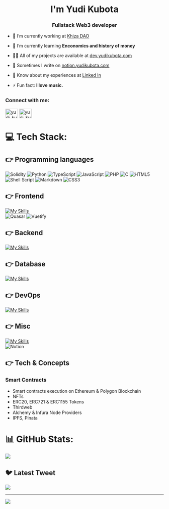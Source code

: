 <h1 align="center">I'm Yudi Kubota</h1>
<h3 align="center">Fullstack Web3 developer</h3>


- 🔭 I’m currently working at [Khiza DAO](https://khizadao.com)

- 🌱 I’m currently learning **Enconomics and history of money**

- 👨‍💻 All of my projects are available at [dev.yudikubota.com](https://dev.yudikubota.com)

- 📝 Sometimes I write on [notion.yudikubota.com](https://notion.yudikubota.com)

- 📄 Know about my experiences at [Linked In](https://www.linkedin.com/in/yudi-kubota/)

- ⚡ Fun fact: **I love music.**

<h3 align="left">Connect with me:</h3>
<p align="left">
<a href="https://twitter.com/yudi_kubota" target="blank"><img align="center" src="https://raw.githubusercontent.com/rahuldkjain/github-profile-readme-generator/master/src/images/icons/Social/twitter.svg" alt="yudi_kubota" height="30" width="40" /></a>
<a href="https://instagram.com/yudi_kubota" target="blank"><img align="center" src="https://raw.githubusercontent.com/rahuldkjain/github-profile-readme-generator/master/src/images/icons/Social/instagram.svg" alt="yudi_kubota" height="30" width="40" /></a>
</p>

# 💻 Tech Stack:

## 👉 Programming languages

![Solidity](https://img.shields.io/badge/Solidity-%23363636.svg?style=for-the-badge&logo=solidity&logoColor=white) ![Python](https://img.shields.io/badge/python-3670A0?style=for-the-badge&logo=python&logoColor=ffdd54) ![TypeScript](https://img.shields.io/badge/typescript-%23007ACC.svg?style=for-the-badge&logo=typescript&logoColor=white) ![JavaScript](https://img.shields.io/badge/javascript-%23323330.svg?style=for-the-badge&logo=javascript&logoColor=%23F7DF1E) ![PHP](https://img.shields.io/badge/php-%23777BB4.svg?style=for-the-badge&logo=php&logoColor=white) ![C](https://img.shields.io/badge/c-%2300599C.svg?style=for-the-badge&logo=c&logoColor=white) ![HTML5](https://img.shields.io/badge/html5-%23E34F26.svg?style=for-the-badge&logo=html5&logoColor=white) ![Shell Script](https://img.shields.io/badge/shell_script-%23121011.svg?style=for-the-badge&logo=gnu-bash&logoColor=white) ![Markdown](https://img.shields.io/badge/markdown-%23000000.svg?style=for-the-badge&logo=markdown&logoColor=white) ![CSS3](https://img.shields.io/badge/css3-%231572B6.svg?style=for-the-badge&logo=css3&logoColor=white)

<!-- [![My Skills](https://skillicons.dev/icons?i=solidity,typescript,python,javascript,php,c&perline=15)](https://skillicons.dev) -->

## 👉 Frontend
[![My Skills](https://skillicons.dev/icons?i=tailwind,vue,vite,sass,electron&perline=15)](https://skillicons.dev) <br>
![Quasar](https://img.shields.io/badge/Quasar-16B7FB?style=for-the-badge&logo=quasar&logoColor=black)
![Vuetify](https://img.shields.io/badge/Vuetify-1867C0?style=for-the-badge&logo=vuetify&logoColor=AEDDFF)

## 👉 Backend
[![My Skills](https://skillicons.dev/icons?i=aws,laravel,solidity,nodejs,nginx&perline=15)](https://skillicons.dev)

## 👉 Database
[![My Skills](https://skillicons.dev/icons?i=mysql,postgres,redis,dynamodb&perline=15)](https://skillicons.dev)

## 👉 DevOps
[![My Skills](https://skillicons.dev/icons?i=linux,aws,docker,cloudflare,github,gitlab&perline=15)](https://skillicons.dev)

## 👉 Misc
[![My Skills](https://skillicons.dev/icons?i=postman,git&perline=15)](https://skillicons.dev) <br>
![Notion](https://img.shields.io/badge/Notion-%23000000.svg?style=for-the-badge&logo=notion&logoColor=white)


 ## 👉 Tech & Concepts

<h3> Smart Contracts </h3>
<ul>
  <li>Smart contracts execution on Ethereum & Polygon Blockchain </li>
  <li>NFTs</li>
  <li>ERC20, ERC721 & ERC1155 Tokens</li>
  <li>Thirdweb</li>  
  <li>Alchemy & Infura Node Providers</li>  
  <li>IPFS, Pinata</li>  
</ul>

# 📊 GitHub Stats:
![](https://github-readme-stats.vercel.app/api/top-langs/?username=yudikubota&theme=gotham&hide_border=false&include_all_commits=true&count_private=true&layout=compact)

## 🐦 Latest Tweet
[![](https://gtce.itsvg.in/api?username=yudi_kubota)](https://github.com/VishwaGauravIn/github-twitter-card-embed)

---

[![](https://visitcount.itsvg.in/api?id=yudikubota&icon=0&color=0)](https://visitcount.itsvg.in)

<!-- Inspired by GPRM ( https://gprm.itsvg.in ) -->